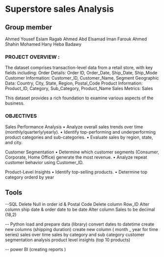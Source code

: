 # Superstore sales Analysis
## Group member
Ahmed Yousef
Eslam Ragab 
Ahmed Abd Elsamad
Iman Farouk
Ahmed Shahin 
Mohamed Hany 
Heba Badawy

### PROJECT OVERVIEW : 
The dataset comprises transaction-level data from a retail store, with key fields including:
Order Details: Order ID, Order_Date, Ship_Date, Ship_Mode
Customer Information: Customer_ID, Customer_Name, Segment
Geographic Data: Country, City, State, Region, Postal_Code
Product Information: Product_ID, Category, Sub_Category, Product_Name
Sales Metrics: Sales

This dataset provides a rich foundation to examine various aspects of the business.
 ### OBJECTIVES
Sales Performance Analysis
• Analyze overall sales trends over time (monthly/quarterly/yearly).
• Identify top-performing and underperforming product categories  and sub-categories.
• Evaluate sales by region, state, and city.
 
Customer Segmentation
• Determine which customer segments (Consumer, Corporate, Home Office) generate the most revenue.
• Analyze repeat customer behavior using Customer_ID.

Product-Level Insights
• Identify top-selling products.
• ⁠Determine top category  orderd  by year
## Tools 
--SQL
Delete Null in order id & Postal Code 
Delete column Row_ID
Alter column ship date & order date to be date 
Alter column Sales to be decimal (18,2)

-- Python
load and prepare data (library)
convert dates to datetime
create new columns (shipping duration) 
create new column ( month _ year for time series) 
sales over time 
sales by category and sub category 
customer segmentation analysis 
product level insights (top 10 products)

-- power BI (creating reports )

